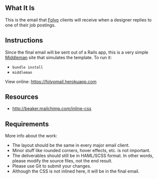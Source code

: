 ## What It Is

This is the email that [Folyo](http://folyo.me) clients will receive when a designer replies to one of their job postings. 

## Instructions

Since the final email will be sent out of a Rails app, this is a very simple [Middleman](http://middlemanapp.com) site that simulates the template. To run it:

- `bundle install`
- `middleman`

View online: https://folyomail.herokuapp.com

## Resources

- http://beaker.mailchimp.com/inline-css

## Requirements

More info about the work:

- The layout should be the same in every major email client.
- Minor stuff like rounded corners, hover effects, etc. is not important.
- The deliverables should still be in HAML/SCSS format. In other words, please modify the source files, not the end result.
- Please use Git to submit your changes. 
- Although the CSS is not inlined here, it will be in the final email. 